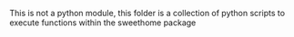 This is not a python module, this folder is a collection
of python scripts to execute functions within the
sweethome package
